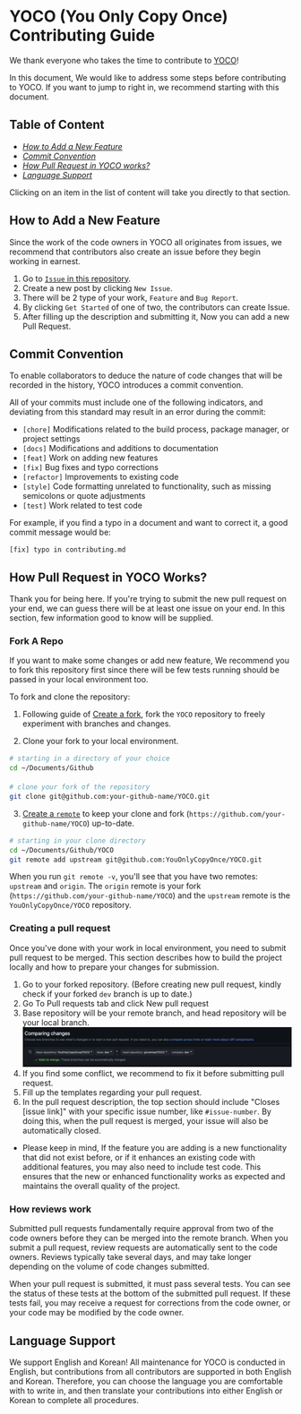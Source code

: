 # YOCO (You Only Copy Once) Contributing Guide

We thank everyone who takes the time to contribute to [YOCO](https://github.com/YouOnlyCopyOnce/YOCO)!

In this document, We would like to address some steps before contributing to YOCO. If you want to jump to right in, we recommend starting with this document.

## Table of Content

- [_How to Add a New Feature_](#how-to-add-a-new-feature)
- [_Commit Convention_](#commit-convention)
- [_How Pull Request in YOCO works?_](#how-pull-request-in-yoco-works)
- [_Language Support_](#language-support)

Clicking on an item in the list of content will take you directly to that section.

## How to Add a New Feature

Since the work of the code owners in YOCO all originates from issues, we recommend that contributors also create an issue before they begin working in earnest.

1. Go to [`Issue` in this repository](https://github.com/YouOnlyCopyOnce/YOCO/issues).
2. Create a new post by clicking `New Issue`.
3. There will be 2 type of your work, `Feature` and `Bug Report`.
4. By clicking `Get Started` of one of two, the contributors can create Issue.
5. After filling up the description and submitting it, Now you can add a new Pull Request.

## Commit Convention

To enable collaborators to deduce the nature of code changes that will be recorded in the history, YOCO introduces a commit convention.

All of your commits must include one of the following indicators, and deviating from this standard may result in an error during the commit:

- `[chore]` Modifications related to the build process, package manager, or project settings
- `[docs]` Modifications and additions to documentation
- `[feat]` Work on adding new features
- `[fix]` Bug fixes and typo corrections
- `[refactor]` Improvements to existing code
- `[style]` Code formatting unrelated to functionality, such as missing semicolons or quote adjustments
- `[test]` Work related to test code

For example, if you find a typo in a document and want to correct it, a good commit message would be:

```
[fix] typo in contributing.md
```

## How Pull Request in YOCO Works?

Thank you for being here. If you're trying to submit the new pull request on your end, we can guess there will be at least one issue on your end. In this section, few information good to know will be supplied.

### Fork A Repo

If you want to make some changes or add new feature, We recommend you to fork this repository first since there will be few tests running should be passed in your local environment too.

To fork and clone the repository:

1. Following guide of [Create a fork](https://docs.github.com/en/get-started/quickstart/fork-a-repo), fork the `YOCO` repository to freely experiment with branches and changes.

2. Clone your fork to your local environment.

```bash
# starting in a directory of your choice
cd ~/Documents/Github

# clone your fork of the repository
git clone git@github.com:your-github-name/YOCO.git
```

3. [Create a `remote`](https://git-scm.com/book/en/v2/Git-Basics-Working-with-Remotes) to keep your clone and fork (`https://github.com/your-github-name/YOCO`) up-to-date.

```bash
# starting in your clone directory
cd ~/Documents/Github/YOCO
git remote add upstream git@github.com:YouOnlyCopyOnce/YOCO.git
```

When you run `git remote -v`, you'll see that you have two remotes: `upstream` and `origin`.
The `origin` remote is your fork (`https://github.com/your-github-name/YOCO`) and the `upstream` remote is the `YouOnlyCopyOnce/YOCO` repository.

### Creating a pull request

Once you've done with your work in local environment, you need to submit pull request to be merged.
This section describes how to build the project locally and how to prepare your changes for submission.

1. Go to your forked repository. (Before creating new pull request, kindly check if your forked `dev` branch is up to date.)
2. Go To Pull requests tab and click New pull request
3. Base repository will be your remote branch, and head repository will be your local branch.
   ![image](./images/contribution/compareBranch.png)
4. If you find some conflict, we recommend to fix it before submitting pull request.
5. Fill up the templates regarding your pull request.
6. In the pull request description, the top section should include "Closes [issue link]" with your specific issue number, like `#issue-number`. By doing this, when the pull request is merged, your issue will also be automatically closed.

- Please keep in mind, If the feature you are adding is a new functionality that did not exist before, or if it enhances an existing code with additional features, you may also need to include test code. This ensures that the new or enhanced functionality works as expected and maintains the overall quality of the project.

### How reviews work

Submitted pull requests fundamentally require approval from two of the code owners before they can be merged into the remote branch. When you submit a pull request, review requests are automatically sent to the code owners. Reviews typically take several days, and may take longer depending on the volume of code changes submitted.

When your pull request is submitted, it must pass several tests. You can see the status of these tests at the bottom of the submitted pull request. If these tests fail, you may receive a request for corrections from the code owner, or your code may be modified by the code owner.

## Language Support

We support English and Korean!
All maintenance for YOCO is conducted in English, but contributions from all contributors are supported in both English and Korean. Therefore, you can choose the language you are comfortable with to write in, and then translate your contributions into either English or Korean to complete all procedures.
